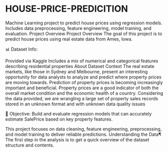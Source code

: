 # HOUSE-PRICE-PREDICITION
Machine Learning project to predict house prices using regression models. Includes data preprocessing, feature engineering, model training, and evaluation.
 Project Overview
Project Overview The goal of this project is to predict house prices using real estate data from Ames, Iowa.

📊 Dataset Info:

Provided via Kaggle
Includes a mix of numerical and categorical features describing residential properties
About Dataset
Context
The real estate markets, like those in Sydney and Melbourne, present an interesting opportunity for data analysts to analyze and predict where property prices are moving towards. Prediction of property prices is becoming increasingly important and beneficial. Property prices are a good indicator of both the overall market condition and the economic health of a country. Considering the data provided, we are wrangling a large set of property sales records stored in an unknown format and with unknown data quality issues


🎯 Objective: Build and evaluate regression models that can accurately estimate SalePrice based on key property features.

This project focuses on data cleaning, feature engineering, preprocessing, and model training to deliver reliable predictions.
Understanding the Data¶
The first step in the analysis is to get a quick overview of the dataset structure and contents.


